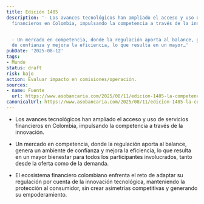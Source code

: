 ```yaml
---
title: Edición 1485
description: '- Los avances tecnológicos han ampliado el acceso y uso de servicios
  financieros en Colombia, impulsando la competencia a través de la innovación.


  - Un mercado en competencia, donde la regulación aporta al balance, genera un ambiente
  de confianza y mejora la eficiencia, lo que resulta en un mayor…'
pubDate: '2025-08-12'
tags:
- Mundo
status: draft
risk: bajo
action: Evaluar impacto en comisiones/operación.
sources:
- name: Fuente
  url: https://www.asobancaria.com/2025/08/11/edicion-1485-la-competencia-en-la-prestacion-de-servicios-innovadores-y-la-importancia-de-su-regulacion-balanceada/
canonicalUrl: https://www.asobancaria.com/2025/08/11/edicion-1485-la-competencia-en-la-prestacion-de-servicios-innovadores-y-la-importancia-de-su-regulacion-balanceada/
---
```

- Los avances tecnológicos han ampliado el acceso y uso de servicios financieros en Colombia, impulsando la competencia a través de la innovación.

- Un mercado en competencia, donde la regulación aporta al balance, genera un ambiente de confianza y mejora la eficiencia, lo que resulta en un mayor bienestar para todos los participantes involucrados, tanto desde la oferta como de la demanda.

- El ecosistema financiero colombiano enfrenta el reto de adaptar su regulación por cuenta de la innovación tecnológica, manteniendo la protección al consumidor, sin crear asimetrías competitivas y generando su empoderamiento.